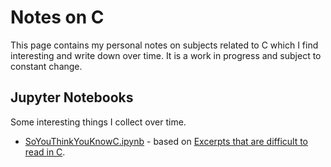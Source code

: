 # Notes on C

This page contains my personal notes on subjects related to C which I find interesting and write down over time. It is a work in progress and subject to constant change.


## Jupyter Notebooks

Some interesting things I collect over time.

* [SoYouThinkYouKnowC.ipynb](notebooks/SoYouThinkYouKnowC.ipynb) - based on [Excerpts that are difficult to read in C](https://wordsandbuttons.online/so_you_think_you_know_c.html).
 
